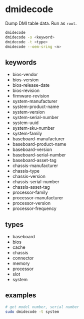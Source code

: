 # dmidecode

Dump DMI table data.  Run as `root`.

```bash
dmidecode
dmidecode -s <keyword>
dmidecode -t <type>
dmidecode --oem-sring <n>
```


## keywords

- bios-vendor
- bios-version
- bios-release-date
- bios-revision
- firmware-revision
- system-manufacturer
- system-product-name
- system-version
- system-serial-number
- system-uuid
- system-sku-number
- system-family
- baseboard-manufacturer
- baseboard-product-name
- baseboard-version
- baseboard-serial-number
- baseboard-asset-tag
- chassis-manufacturer
- chassis-type
- chassis-version
- chassis-serial-number
- chassis-asset-tag
- processor-family
- processor-manufacturer
- processor-version
- processor-frequency


## types

- baseboard
- bios
- cache
- chassis
- connector
- memory
- processor
- slot
- system


## examples

```bash
# get model number, serial number
sudo dmidecode -t system
```

